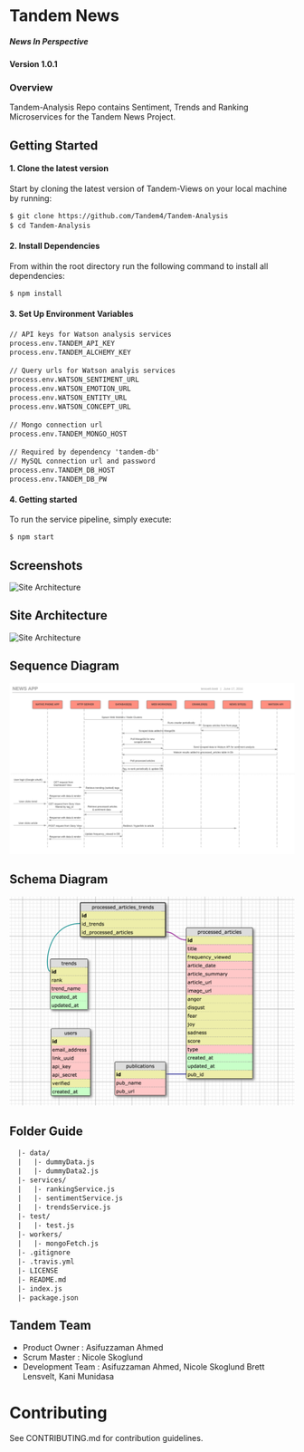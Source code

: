 # Tandem News
##### News In Perspective

#### Version 1.0.1

### Overview

  Tandem-Analysis Repo contains Sentiment, Trends and Ranking
  Microservices for the Tandem News Project.

## Getting Started

#### 1. Clone the latest version

  Start by cloning the latest version of Tandem-Views on your local machine by running:

  ```sh
  $ git clone https://github.com/Tandem4/Tandem-Analysis
  $ cd Tandem-Analysis
  ```

#### 2. Install Dependencies

  From within the root directory run the following command to install all dependencies:

  ```sh
  $ npm install
  ```

#### 3. Set Up Environment Variables

  ```
  // API keys for Watson analysis services
  process.env.TANDEM_API_KEY
  process.env.TANDEM_ALCHEMY_KEY

  // Query urls for Watson analyis services
  process.env.WATSON_SENTIMENT_URL
  process.env.WATSON_EMOTION_URL
  process.env.WATSON_ENTITY_URL
  process.env.WATSON_CONCEPT_URL

  // Mongo connection url
  process.env.TANDEM_MONGO_HOST

  // Required by dependency 'tandem-db'
  // MySQL connection url and password
  process.env.TANDEM_DB_HOST
  process.env.TANDEM_DB_PW
  ```

#### 4. Getting started

  To run the service pipeline, simply execute:

  ```sh
  $ npm start
  ```

## Screenshots

  ![Site Architecture](https://cloud.githubusercontent.com/assets/10008938/15844915/2478c052-2c23-11e6-8069-5ed2edce3c05.png)

## Site Architecture

  ![Site Architecture](https://i.imgsafe.org/e0297453a4.png)
  
## Sequence Diagram 
 
   ![Site Architecture](https://raw.githubusercontent.com/NCSkoglund/Tandem-Analysis/merge-harmony/images/sequence_diagram.png) 

## Schema Diagram

  ![Site Architecture](https://raw.githubusercontent.com/Tandem4/Tandem-Analysis/master/images/DB_schema.png)

## Folder Guide

```
  |- data/
  |   |- dummyData.js
  |   |- dummyData2.js
  |- services/
  |   |- rankingService.js
  |   |- sentimentService.js
  |   |- trendsService.js
  |- test/
  |   |- test.js
  |- workers/
  |   |- mongoFetch.js
  |- .gitignore
  |- .travis.yml
  |- LICENSE
  |- README.md
  |- index.js
  |- package.json

```

## Tandem Team

  - Product Owner      :  Asifuzzaman Ahmed
  - Scrum Master       :  Nicole Skoglund
  - Development Team   :  Asifuzzaman Ahmed, Nicole Skoglund
                          Brett Lensvelt, Kani Munidasa

# Contributing

See CONTRIBUTING.md for contribution guidelines.

